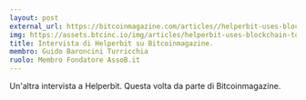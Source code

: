 ```yaml
---
layout: post
external_url: https://bitcoinmagazine.com/articles//helperbit-uses-blockchain-to-win-european-competition-for-natural-disaster-relief-1457369146
img: https://assets.btcinc.io/img/articles/helperbit-uses-blockchain-to-win-european-competition-for-natural-disaster-relief.jpg
title: Intervista di Helperbit su Bitcoinmagazine.
membro: Guido Baroncini Turricchia
ruolo: Membro Fondatore AssoB.it
---
```

Un'altra intervista a Helperbit. Questa volta da parte di Bitcoinmagazine.
